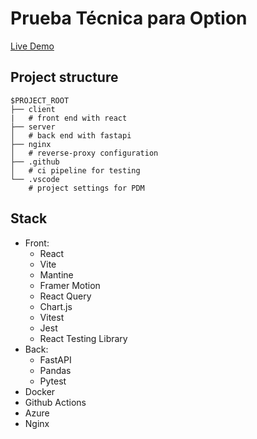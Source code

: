# Prueba Técnica para Option

[Live Demo](http://20.201.39.44/)

## Project structure

```
$PROJECT_ROOT
├── client
|   # front end with react
├── server
│   # back end with fastapi
├── nginx
│   # reverse-proxy configuration
├── .github
│   # ci pipeline for testing
└── .vscode
    # project settings for PDM
```

## Stack

- Front:
  - React
  - Vite
  - Mantine
  - Framer Motion
  - React Query
  - Chart.js
  - Vitest
  - Jest
  - React Testing Library
- Back:
  - FastAPI
  - Pandas
  - Pytest
- Docker
- Github Actions
- Azure
- Nginx
